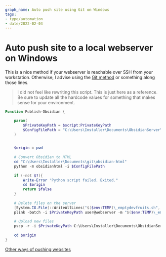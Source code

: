 ```yaml
---
graph_name: Auto push site using Git on Windows
tags:
- type/automation
- date/2022-02-04
---
```

   
# Auto push site to a local webserver on Windows   
This is a nice method if your webserver is reachable over SSH from your workstation. Otherwise, I advise using the [Git method](../../Resources/Example%20site/esAutomationWindows.md) or something along those lines.   
   
> I did not feel like rewriting this script. This is just here as a reference. Be sure to update all the hardcode values for something that makes sense for your environment.   
   
``` powershell
Function Publish-Obsidian {

	param(
		$PrivateKeyPath = $script:PrivateKeyPath
		$ConfigFilePath = "C:\Users\Installer\Documents\ObsidianServer\configs\devfruits.yml"
	)
	

	$origin = pwd
	
	# Convert Obsidian to HTML
	cd "C:\Users\Installer\Documents\git\obsidian-html"
	python -m obsidianhtml -i $ConfigFilePath
	
	if (-not $?){
		Write-Error "Python script failed. Exited."
		cd $origin
		return $false
	}
	
	# Delete files on the server
	[System.IO.File]::WriteAllLines("$($env:TEMP)\_emptydevfruits.sh", "rm -rf /home/web/www/devfruits/*")
	plink -batch -i $PrivateKeyPath user@webserver -m "$($env:TEMP)\_emptydevfruits.sh"
	
	# Upload new files
	pscp -r -i $PrivateKeyPath C:\Users\Installer\Documents\ObsidianServer\LocalDevfruits\output\html\* user@webserver:/home/web/www/devfruits/
	
	cd $origin
}
```
   
   
[Other ways of pushing websites](../../Resources/Example%20site/esAutomation.md)